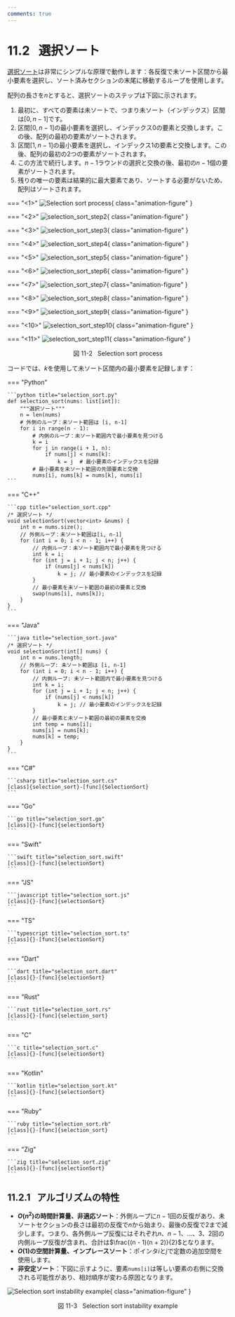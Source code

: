 ```yaml
---
comments: true
---
```


# 11.2 &nbsp; 選択ソート

<u>選択ソート</u>は非常にシンプルな原理で動作します：各反復で未ソート区間から最小要素を選択し、ソート済みセクションの末尾に移動するループを使用します。

配列の長さを$n$とすると、選択ソートのステップは下図に示されます。

1. 最初に、すべての要素は未ソートで、つまり未ソート（インデックス）区間は$[0, n-1]$です。
2. 区間$[0, n-1]$の最小要素を選択し、インデックス$0$の要素と交換します。この後、配列の最初の要素がソートされます。
3. 区間$[1, n-1]$の最小要素を選択し、インデックス$1$の要素と交換します。この後、配列の最初の2つの要素がソートされます。
4. この方法で続行します。$n - 1$ラウンドの選択と交換の後、最初の$n - 1$個の要素がソートされます。
5. 残りの唯一の要素は結果的に最大要素であり、ソートする必要がないため、配列はソートされます。

=== "<1>"
    ![Selection sort process](selection_sort.assets/selection_sort_step1.png){ class="animation-figure" }

=== "<2>"
    ![selection_sort_step2](selection_sort.assets/selection_sort_step2.png){ class="animation-figure" }

=== "<3>"
    ![selection_sort_step3](selection_sort.assets/selection_sort_step3.png){ class="animation-figure" }

=== "<4>"
    ![selection_sort_step4](selection_sort.assets/selection_sort_step4.png){ class="animation-figure" }

=== "<5>"
    ![selection_sort_step5](selection_sort.assets/selection_sort_step5.png){ class="animation-figure" }

=== "<6>"
    ![selection_sort_step6](selection_sort.assets/selection_sort_step6.png){ class="animation-figure" }

=== "<7>"
    ![selection_sort_step7](selection_sort.assets/selection_sort_step7.png){ class="animation-figure" }

=== "<8>"
    ![selection_sort_step8](selection_sort.assets/selection_sort_step8.png){ class="animation-figure" }

=== "<9>"
    ![selection_sort_step9](selection_sort.assets/selection_sort_step9.png){ class="animation-figure" }

=== "<10>"
    ![selection_sort_step10](selection_sort.assets/selection_sort_step10.png){ class="animation-figure" }

=== "<11>"
    ![selection_sort_step11](selection_sort.assets/selection_sort_step11.png){ class="animation-figure" }

<p align="center"> 図 11-2 &nbsp; Selection sort process </p>

コードでは、$k$を使用して未ソート区間内の最小要素を記録します：

=== "Python"

    ```python title="selection_sort.py"
    def selection_sort(nums: list[int]):
        """選択ソート"""
        n = len(nums)
        # 外側のループ：未ソート範囲は [i, n-1]
        for i in range(n - 1):
            # 内側のループ：未ソート範囲内で最小要素を見つける
            k = i
            for j in range(i + 1, n):
                if nums[j] < nums[k]:
                    k = j  # 最小要素のインデックスを記録
            # 最小要素を未ソート範囲の先頭要素と交換
            nums[i], nums[k] = nums[k], nums[i]
    ```

=== "C++"

    ```cpp title="selection_sort.cpp"
    /* 選択ソート */
    void selectionSort(vector<int> &nums) {
        int n = nums.size();
        // 外側ループ：未ソート範囲は[i, n-1]
        for (int i = 0; i < n - 1; i++) {
            // 内側ループ：未ソート範囲内で最小要素を見つける
            int k = i;
            for (int j = i + 1; j < n; j++) {
                if (nums[j] < nums[k])
                    k = j; // 最小要素のインデックスを記録
            }
            // 最小要素を未ソート範囲の最初の要素と交換
            swap(nums[i], nums[k]);
        }
    }
    ```

=== "Java"

    ```java title="selection_sort.java"
    /* 選択ソート */
    void selectionSort(int[] nums) {
        int n = nums.length;
        // 外側ループ: 未ソート範囲は [i, n-1]
        for (int i = 0; i < n - 1; i++) {
            // 内側ループ: 未ソート範囲内で最小要素を見つける
            int k = i;
            for (int j = i + 1; j < n; j++) {
                if (nums[j] < nums[k])
                    k = j; // 最小要素のインデックスを記録
            }
            // 最小要素と未ソート範囲の最初の要素を交換
            int temp = nums[i];
            nums[i] = nums[k];
            nums[k] = temp;
        }
    }
    ```

=== "C#"

    ```csharp title="selection_sort.cs"
    [class]{selection_sort}-[func]{SelectionSort}
    ```

=== "Go"

    ```go title="selection_sort.go"
    [class]{}-[func]{selectionSort}
    ```

=== "Swift"

    ```swift title="selection_sort.swift"
    [class]{}-[func]{selectionSort}
    ```

=== "JS"

    ```javascript title="selection_sort.js"
    [class]{}-[func]{selectionSort}
    ```

=== "TS"

    ```typescript title="selection_sort.ts"
    [class]{}-[func]{selectionSort}
    ```

=== "Dart"

    ```dart title="selection_sort.dart"
    [class]{}-[func]{selectionSort}
    ```

=== "Rust"

    ```rust title="selection_sort.rs"
    [class]{}-[func]{selection_sort}
    ```

=== "C"

    ```c title="selection_sort.c"
    [class]{}-[func]{selectionSort}
    ```

=== "Kotlin"

    ```kotlin title="selection_sort.kt"
    [class]{}-[func]{selectionSort}
    ```

=== "Ruby"

    ```ruby title="selection_sort.rb"
    [class]{}-[func]{selection_sort}
    ```

=== "Zig"

    ```zig title="selection_sort.zig"
    [class]{}-[func]{selectionSort}
    ```

## 11.2.1 &nbsp; アルゴリズムの特性

- **$O(n^2)$の時間計算量、非適応ソート**：外側ループに$n - 1$回の反復があり、未ソートセクションの長さは最初の反復で$n$から始まり、最後の反復で$2$まで減少します。つまり、各外側ループ反復にはそれぞれ$n$、$n - 1$、$\dots$、$3$、$2$回の内側ループ反復が含まれ、合計は$\frac{(n - 1)(n + 2)}{2}$となります。
- **$O(1)$の空間計算量、インプレースソート**：ポインタ$i$と$j$で定数の追加空間を使用します。
- **非安定ソート**：下図に示すように、要素`nums[i]`は等しい要素の右側に交換される可能性があり、相対順序が変わる原因となります。

![Selection sort instability example](selection_sort.assets/selection_sort_instability.png){ class="animation-figure" }

<p align="center"> 図 11-3 &nbsp; Selection sort instability example </p>
